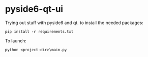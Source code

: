 # pyside6-qt-ui

Trying out stuff with pyside6 and qt.
to install the needed packages:
```
pip install -r requirements.txt 
```

To launch:
```
python <project-dir>\main.py
```
